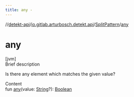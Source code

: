 ```yaml
---
title: any -
---
```

//[detekt-api](../../index.md)/[io.gitlab.arturbosch.detekt.api](../index.md)/[SplitPattern](index.md)/[any](any.md)



# any  
[jvm]  
Brief description  


Is there any element which matches the given value?

  
Content  
fun [any](any.md)(value: [String](https://kotlinlang.org/api/latest/jvm/stdlib/kotlin/-string/index.html)?): [Boolean](https://kotlinlang.org/api/latest/jvm/stdlib/kotlin/-boolean/index.html)  



